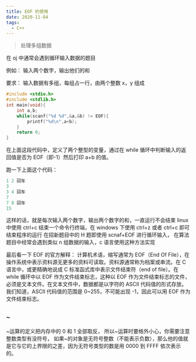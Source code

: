 ```yaml
---
title: EOF 的使用
date: 2020-11-04
tags:
  - C++ 
--- 
```

> 处理多组数据

<!-- more -->
在 oj 中通常会遇到循环输入数据的题目

例如：
输入两个数字，输出他们的和

要求：
输入数据有多组，每组占一行，由两个整数 x，y 组成

```cpp
#include <stdio.h>
#include <stdlib.h>
int main(void){
	int a,b;
	while(scanf("%d %d",&a,&b) != EOF){
		printf("%d\n",a+b);
	}
	return 0;
}
```

在上面这段代码中，定义了两个整型的变量，通过在 while 循环中判断输入的返回值是否为 EOF（即-1）然后打印 a+b 的值。

跑一下上面这个代码：
```cpp
1 2 回车
3
3 4 回车
7
7 8 回车
15
```

这样的话，就是每次输入两个数字，输出两个数字的和，一直运行不会结束
linux 中使用 ctrl+c 结束一个命令行终端，在 windows 下使用 ctrl+z 或者 ctrl+c 即可结束程序的运行
在招新题目中的 H 题即使用 scnaf+EOF 进行循环输入，
在算法题目中经常会遇到类似 n 组数据的输入，c 语言使用这种方法实现

最后看一下 EOF 的官方解释：
计算机术语，缩写通常为 EOF（End Of File），在操作系统中表示资料源无更多的资料可读取。资料源通常称为档案或串流。在 C 语言中，或更精确地说成 C 标准函式库中表示文件结束符（end of file）。在 while 循环中以 EOF 作为文件结束标志，这种以 EOF 作为文件结束标志的文件，必须是文本文件。在文本文件中，数据都是以字符的 ASCII 代码值的形式存放。我们知道，ASCII 代码值的范围是 0~255，不可能出现 -1，因此可以用 EOF 作为文件结束标志。

## `~`

~运算的定义把内存中的 0 和 1 全部取反，
所以~运算时要格外小心，你需要注意整数类型有没符号，
如果~的对象是无符号整数（不能表示负数），那么他的值就是它与它的上界限的之差，因为无符号类型的数是用 0000 到 FFFF 依次表示的。
